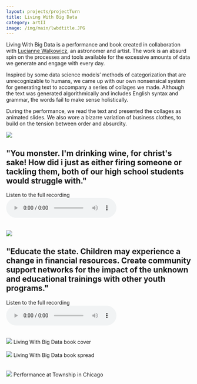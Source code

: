 ```yaml
---
layout: projects/projectTurn
title: Living With Big Data
category: artII
image: /img/main/lwbdtitle.JPG
---
```


<p>Living With Big Data is a performance and book created in collaboration with <a href="https://www.ted.com/talks/lucianne_walkowicz_let_s_not_use_mars_as_a_backup_planet">Lucianne Walkowicz</a>, an astronomer and artist. The work is an absurd spin on the processes and tools available for the excessive amounts of data we generate and engage with every day.</p>

<p>Inspired by some data science models’ methods of categorization that are unrecognizable to humans, we came up with our own nonsensical system for generating text to accompany a series of collages we made. Although the text was generated algorithmically and includes English syntax and grammar, the words fail to make sense holistically.</p>

<p>During the performance, we read the text and presented the collages as animated slides. We also wore a bizarre variation of business clothes, to build on the tension between order and absurdity.
</p>

<div class="row">
<div class="col-md-8"><img src="../../img/lwbdGOOD1.gif"></div>

<div class="col-md-4"><h2 class="excerpt">"You monster. I'm drinking wine, for christ's sake! How did i just as either firing someone or tackling them, both of our high school students would struggle with."</h2>
Listen to the full recording<br><audio controls><source src="../../img/Youmonster.m4a" type="audio/mpeg">
Your browser does not support the audio element.
</audio></div>
</div>

<br>
<br>

<div class="row">
<div class="col-md-8"><img src="../../img/lwbdGOOD2.gif"></div>

<div class="col-md-4"><h2 class="excerpt">"Educate the state. Children may experience a change in financial resources. Create community support networks for the impact of the unknown and educational trainings with other youth programs."</h2>
Listen to the full recording<br>
<audio controls><source src="../../img/Educatethestate.m4a" type="audio/mpeg">
Your browser does not support the audio element.
</audio></div>
</div>
<br>
<br>
<img src="../../img/lwbdbookcover.jpg">
Living With Big Data book cover
<br>
<br>
<img src="../../img/lwbdspread.jpg">
Living With Big Data book spread
<br>
<br>
<br>
<img src="../../img/lwbd5.jpg">
Performance at Township in Chicago
